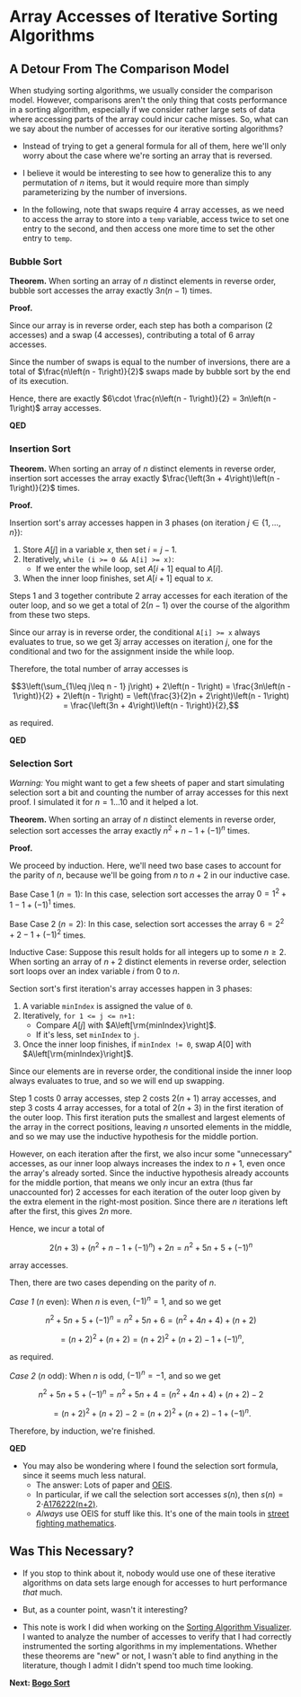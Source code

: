 # Array Accesses of Iterative Sorting Algorithms

## A Detour From The Comparison Model

When studying sorting algorithms, we usually consider the comparison model. However, comparisons aren't the only thing that costs performance in a sorting algorithm, especially if we consider rather large sets of data where accessing parts of the array could incur cache misses. So, what can we say about the number of accesses for our iterative sorting algorithms?

* Instead of trying to get a general formula for all of them, here we'll only worry about the case where we're sorting an array that is reversed.

* I believe it would be interesting to see how to generalize this to any permutation of $n$ items, but it would require more than simply parameterizing by the number of inversions.

* In the following, note that swaps require 4 array accesses, as we need to access the array to store into a `temp` variable, access twice to set one entry to the second, and then access one more time to set the other entry to `temp`.

### Bubble Sort

**Theorem.** When sorting an array of $n$ distinct elements in reverse order, bubble sort accesses the array exactly $3n\left(n-1\right)$ times.

**Proof.**

Since our array is in reverse order, each step has both a comparison (2 accesses) and a swap (4 accesses), contributing a total of 6 array accesses.

Since the number of swaps is equal to the number of inversions, there are a total of $\frac{n\left(n - 1\right)}{2}$ swaps made by bubble sort by the end of its execution.

Hence, there are exactly $6\cdot \frac{n\left(n - 1\right)}{2} = 3n\left(n - 1\right)$ array accesses.

**QED**

### Insertion Sort

**Theorem.** When sorting an array of $n$ distinct elements in reverse order, insertion sort accesses the array exactly $\frac{\left(3n + 4\right)\left(n - 1\right)}{2}$ times.

**Proof.**

Insertion sort's array accesses happen in 3 phases (on iteration $j\in \left\lbrace 1,\ldots, n \right\rbrace$):

1. Store $A\left[j\right]$ in a variable $x$, then set $i = j - 1$.
2. Iteratively, `while (i >= 0 && A[i] >= x)`:
    * If we enter the while loop, set $A\left[i + 1\right]$ equal to $A\left[i\right]$.
3. When the inner loop finishes, set $A\left[i + 1\right]$ equal to $x$.

Steps 1 and 3 together contribute 2 array accesses for each iteration of the outer loop, and so we get a total of $2\left(n - 1\right)$ over the course of the algorithm from these two steps.

Since our array is in reverse order, the conditional `A[i] >= x` always evaluates to true, so we get $3j$ array accesses on iteration $j$, one for the conditional and two for the assignment inside the while loop.

Therefore, the total number of array accesses is

$$3\left(\sum_{1\leq j\leq n - 1} j\right) + 2\left(n - 1\right) = \frac{3n\left(n - 1\right)}{2} + 2\left(n - 1\right) = \left(\frac{3}{2}n + 2\right)\left(n - 1\right) = \frac{\left(3n + 4\right)\left(n - 1\right)}{2},$$

as required.

**QED**

### Selection Sort

*Warning:* You might want to get a few sheets of paper and start simulating selection sort a bit and counting the number of array accesses for this next proof. I simulated it for $n = 1\ldots 10$ and it helped a lot.

**Theorem.** When sorting an array of $n$ distinct elements in reverse order, selection sort accesses the array exactly $n^{2} + n - 1 + \left(-1\right)^{n}$ times.

**Proof.**

We proceed by induction. Here, we'll need two base cases to account for the parity of $n$, because we'll be going from $n$ to $n+2$ in our inductive case.

Base Case 1 ($n = 1$): In this case, selection sort accesses the array $0 = 1^{2} + 1 - 1 + \left(-1\right)^{1}$ times.

Base Case 2 ($n = 2$): In this case, selection sort accesses the array $6 = 2^{2} + 2 - 1 + \left(-1\right)^{2}$ times.

Inductive Case: Suppose this result holds for all integers up to some $n \geq 2$. When sorting an array of $n+2$ distinct elements in reverse order, selection sort loops over an index variable $i$ from 0 to $n$.

Section sort's first iteration's array accesses happen in 3 phases:

1. A variable `minIndex` is assigned the value of `0`.
2. Iteratively, `for 1 <= j <= n+1:`
    * Compare $A\left[j\right]$ with $A\left[\rm{minIndex}\right]$.
    * If it's less, set `minIndex` to `j`.
3. Once the inner loop finishes, if `minIndex != 0`, swap $A\left[0\right]$ with $A\left[\rm{minIndex}\right]$.

Since our elements are in reverse order, the conditional inside the inner loop always evaluates to true, and so we will end up swapping.

Step 1 costs 0 array accesses, step 2 costs $2\left(n+1\right)$ array accesses, and step 3 costs 4 array accesses, for a total of $2\left(n+3\right)$ in the first iteration of the outer loop. This first iteration puts the smallest and largest elements of the array in the correct positions, leaving $n$ unsorted elements in the middle, and so we may use the inductive hypothesis for the middle portion.

However, on each iteration after the first, we also incur some "unnecessary" accesses, as our inner loop always increases the index to $n+1$, even once the array's already sorted. Since the inductive hypothesis already accounts for the middle portion, that means we only incur an extra (thus far unaccounted for) 2 accesses for each iteration of the outer loop given by the extra element in the right-most position. Since there are $n$ iterations left after the first, this gives $2n$ more.

Hence, we incur a total of

$$2\left(n+3\right) + \left(n^{2} + n - 1 + \left(-1\right)^{n}\right) + 2n = n^{2} + 5n + 5 + \left(-1\right)^{n}$$

array accesses.

Then, there are two cases depending on the parity of $n$.

*Case 1* ($n$ even): When $n$ is even, $\left(-1\right)^{n} = 1$, and so we get

$$n^{2} + 5n + 5 + \left(-1\right)^{n} = n^{2} + 5n + 6 = \left(n^{2} + 4n + 4\right) + \left(n + 2\right)$$

$$= \left(n+2\right)^{2} + \left(n+2\right) = \left(n+2\right)^{2} + \left(n+2\right) - 1 + \left(-1\right)^{n},$$

as required.

*Case 2* ($n$ odd): When $n$ is odd, $\left(-1\right)^{n} = -1$, and so we get

$$n^{2} + 5n + 5 + \left(-1\right)^{n} = n^{2} + 5n + 4 = \left(n^{2} + 4n + 4\right) + \left(n + 2\right) - 2$$

$$= \left(n+2\right)^{2} + \left(n+2\right) - 2 = \left(n+2\right)^{2} + \left(n+2\right) - 1 + \left(-1\right)^{n}.$$

Therefore, by induction, we're finished.

**QED**

* You may also be wondering where I found the selection sort formula, since it seems much less natural.
    * The answer: Lots of paper and [OEIS](https://oeis.org).
    * In particular, if we call the selection sort accesses $s\left(n\right)$, then $s\left(n\right) = 2\cdot$[A176222(n+2)](https://oeis.org/A176222).
    * *Always* use OEIS for stuff like this. It's one of the main tools in [street fighting mathematics](https://www.youtube.com/watch?v=qP4XEZ54eSc).

## Was This Necessary?

* If you stop to think about it, nobody would use one of these iterative algorithms on data sets large enough for accesses to hurt performance *that* much.

* But, as a counter point, wasn't it interesting?

* This note is work I did when working on the [Sorting Algorithm Visualizer](../sorting/README.md). I wanted to analyze the number of accesses to verify that I had correctly instrumented the sorting algorithms in my implementations. Whether these theorems are "new" or not, I wasn't able to find anything in the literature, though I admit I didn't spend too much time looking.

**Next: [Bogo Sort](./16b.BogoSort.md)**